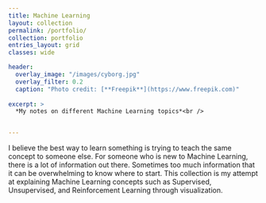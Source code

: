 ```yaml
---
title: Machine Learning
layout: collection
permalink: /portfolio/
collection: portfolio
entries_layout: grid
classes: wide

header:
  overlay_image: "/images/cyborg.jpg"
  overlay_filter: 0.2
  caption: "Photo credit: [**Freepik**](https://www.freepik.com)"
  
excerpt: >
  *My notes on different Machine Learning topics*<br />


---
```


I believe the best way to learn something is trying to teach the same concept to someone else. For someone who is new to Machine Learning, there is a lot of information out there. Sometimes too much information that it can be overwhelming to know where to start. This collection is my attempt at explaining Machine Learning concepts such as Supervised, Unsupervised, and Reinforcement Learning through visualization.
